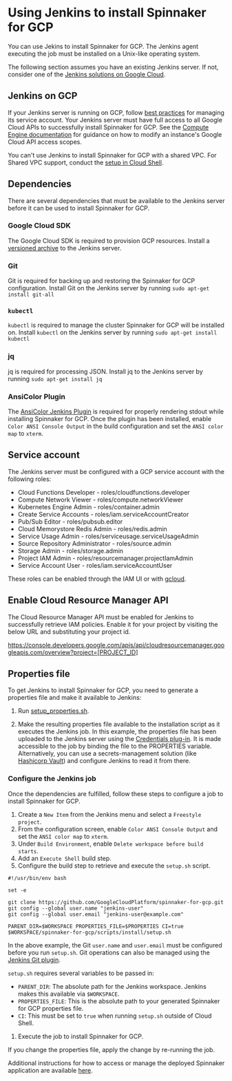 # Using Jenkins to install Spinnaker for GCP

You can use Jekins to install Spinnaker for GCP. The Jenkins agent executing the job must be installed on a Unix-like operating system. 

The following section assumes you have an existing Jenkins server. If not, consider one of the [Jenkins solutions on Google Cloud](https://cloud.google.com/jenkins/).

## Jenkins on GCP

If your Jenkins server is running on GCP, follow [best practices](https://cloud.google.com/compute/docs/access/create-enable-service-accounts-for-instances#best_practices) for managing its service account. Your Jenkins server must have full access to all Google Cloud APIs to successfully install Spinnaker for GCP. See the [Compute Engine documentation](https://cloud.google.com/compute/docs/access/create-enable-service-accounts-for-instances#changeserviceaccountandscopes) for guidance on how to modify an instance's Google Cloud API access scopes.

You can't use Jenkins to install Spinnaker for GCP with a shared VPC. For Shared VPC support, conduct the [setup in Cloud Shell](https://cloud.google.com/docs/ci-cd/spinnaker/spinnaker-for-gcp).

## Dependencies

There are several dependencies that must be available to the Jenkins server before it can be used to install Spinnaker for GCP.

### Google Cloud SDK

The Google Cloud SDK is required to provision GCP resources. Install a [versioned archive](https://cloud.google.com/sdk/docs/downloads-versioned-archives) to the Jenkins server.

### Git

Git is required for backing up and restoring the Spinnaker for GCP configuration. Install Git on the Jenkins server by running `sudo apt-get install git-all`

### `kubectl`

`kubectl` is required to manage the cluster Spinnaker for GCP will be installed on. Install `kubectl` on the Jenkins server by running `sudo apt-get install kubectl`

### jq

jq is required for processing JSON. Install jq to the Jenkins server by running `sudo apt-get install jq`

### AnsiColor Plugin

The [AnsiColor Jenkins Plugin](https://plugins.jenkins.io/ansicolor) is required for properly rendering stdout while installing Spinnaker for GCP. Once the plugin has been installed, enable `Color ANSI Console Output` in the build configuration and set the `ANSI color map` to `xterm`.

## Service account

The Jenkins server must be configured with a GCP service account with the following roles:

- Cloud Functions Developer - roles/cloudfunctions.developer
- Compute Network Viewer - roles/compute.networkViewer
- Kubernetes Engine Admin - roles/container.admin 
- Create Service Accounts - roles/iam.serviceAccountCreator
- Pub/Sub Editor - roles/pubsub.editor
- Cloud Memorystore Redis Admin - roles/redis.admin
- Service Usage Admin - roles/serviceusage.serviceUsageAdmin
- Source Repository Administrator - roles/source.admin
- Storage Admin - roles/storage.admin
- Project IAM Admin - roles/resourcemanager.projectIamAdmin
- Service Account User - roles/iam.serviceAccountUser

These roles can be enabled through the IAM UI or with [gcloud](https://cloud.google.com/sdk/gcloud/reference/projects/add-iam-policy-binding).

## Enable Cloud Resource Manager API

The Cloud Resource Manager API must be enabled for Jenkins to successfully retrieve IAM policies. Enable it for your project by visiting the below URL and substituting your project id.

https://console.developers.google.com/apis/api/cloudresourcemanager.googleapis.com/overview?project=[PROJECT_ID]

## Properties file

To get Jenkins to install Spinnaker for GCP, you need to generate a properties file and make it available to Jenkins:

1. Run [setup_properties.sh](../scripts/install/setup_properties.sh).
 
1. Make the resulting properties file available to the installation script as it executes the Jenkins job. In this example, the properties file has been uploaded to the Jenkins server using the [Credentials plug-in](https://wiki.jenkins.io/display/JENKINS/Credentials+Plugin). It is made accessible to the job by binding the file to the PROPERTIES variable. Alternatively, you can use a secrets-management solution (like [Hashicorp Vault](https://www.vaultproject.io/)) and configure Jenkins to read it from there.

### Configure the Jenkins job

Once the dependencies are fulfilled, follow these steps to configure a job to install Spinnaker for GCP. 

1. Create a `New Item` from the Jenkins menu and select a `Freestyle project`. 
1. From the configuration screen, enable `Color ANSI Console Output` and set the `ANSI color map` to `xterm`.
1. Under `Build Environment`, enable `Delete workspace before build starts`.
1. Add an `Execute Shell` build step.
1. Configure the build step to retrieve and execute the `setup.sh` script.

```shell
#!/usr/bin/env bash

set -e

git clone https://github.com/GoogleCloudPlatform/spinnaker-for-gcp.git
git config --global user.name "jenkins-user"
git config --global user.email "jenkins-user@example.com"

PARENT_DIR=$WORKSPACE PROPERTIES_FILE=$PROPERTIES CI=true $WORKSPACE/spinnaker-for-gcp/scripts/install/setup.sh
```

In the above example, the Git `user.name` and `user.email` must be configured before you run `setup.sh`. Git operations can also be managed using the [Jenkins Git plugin](https://plugins.jenkins.io/git).

`setup.sh` requires several variables to be passed in:

- `PARENT_DIR`: The absolute path for the Jenkins workspace. Jenkins makes this available via `$WORKSPACE`.
- `PROPERTIES_FILE`: This is the absolute path to your generated Spinnaker for GCP properties file.
- `CI`: This must be set to `true` when running `setup.sh` outside of Cloud Shell.

1. Execute the job to install Spinnaker for GCP. 

If you change the properties file, apply the change by re-running the job. 

Additional instructions for how to access or manage the deployed Spinnaker application are available [here](https://cloud.google.com/docs/ci-cd/spinnaker/spinnaker-for-gcp#access_spinnaker).

